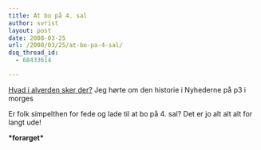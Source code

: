 ```yaml
---
title: At bo på 4. sal
author: svrist
layout: post
date: 2008-03-25
url: /2008/03/25/at-bo-pa-4-sal/
dsq_thread_id:
  - 68433614

---
```

<a title="Nyhed fra dr om lejligheder på 4. sal" href="http://www.dr.dk/Regioner/Trekanten/Nyheder/Vejle/2008/03/25/072855.htm" target="_blank">Hvad i alverden sker der?</a> Jeg hørte om den historie i Nyhederne på p3 i morges

Er folk simpelthen for fede og lade til at bo på 4. sal? Det er jo alt alt alt for langt ude!

**\*forarget\***